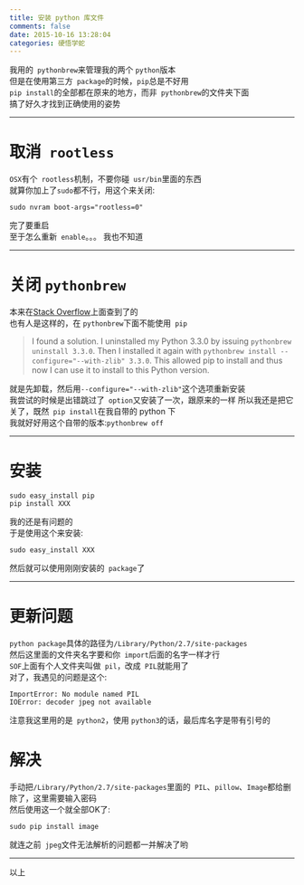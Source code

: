 ```yaml
---
title: 安装 python 库文件
comments: false
date: 2015-10-16 13:28:04
categories: 硬悟学蛇
---
```

我用的` pythonbrew`来管理我的两个 `python`版本  
但是在使用第三方` package`的时候，`pip`总是不好用  
`pip install`的全部都在原来的地方，而非` pythonbrew`的文件夹下面  
搞了好久才找到正确使用的姿势  
<!--more-->
***
# 取消` rootless`
`OSX`有个` rootless`机制，不要你碰` usr/bin`里面的东西  
就算你加上了`sudo`都不行，用这个来关闭:  
```
sudo nvram boot-args="rootless=0"
```
完了要重启  
至于怎么重新` enable`。。。  我也不知道  
***
# 关闭 `pythonbrew`
本来在[Stack Overflow](//stackoverflow.com/)上面查到了的  
也有人是这样的，在 `pythonbrew`下面不能使用` pip`  
>I found a solution. I uninstalled my Python 3.3.0 by issuing `pythonbrew uninstall 3.3.0`. Then I installed it again with `pythonbrew install --configure="--with-zlib" 3.3.0`. This allowed pip to install and thus now I can use it to install to this Python version.
  
就是先卸载，然后用`--configure="--with-zlib"`这个选项重新安装  
我尝试的时候是出错跳过了` option`又安装了一次，跟原来的一样
所以我还是把它关了，既然` pip install`在我自带的 python 下  
我就好好用这个自带的版本:`pythonbrew off`
***
# 安装 
```
sudo easy_install pip
pip install XXX
```
我的还是有问题的  
于是使用这个来安装:  
```
sudo easy_install XXX
```
然后就可以使用刚刚安装的` package`了
***
# 更新问题

`python package`具体的路径为`/Library/Python/2.7/site-packages`  
然后这里面的文件夹名字要和你` import`后面的名字一样才行  
`SOF`上面有个人文件夹叫做` pil`，改成` PIL`就能用了  
对了，我遇见的问题是这个:  
```
ImportError: No module named PIL
IOError: decoder jpeg not available
```
注意我这里用的是` python2`，使用 `python3`的话，最后库名字是带有引号的
# 解决
手动把`/Library/Python/2.7/site-packages`里面的` PIL`、`pillow`、`Image`都给删除了，这里需要输入密码  
然后使用这一个就全部OK了:  
```
sudo pip install image
```
就连之前` jpeg`文件无法解析的问题都一并解决了哟
***
以上
